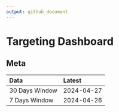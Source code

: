 ```yaml
---
output: github_document
---
```


# Targeting Dashboard



## Meta


|Data           |Latest     |
|:--------------|:----------|
|30 Days Window |2024-04-27 |
|7 Days Window  |2024-04-26 |
